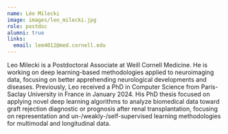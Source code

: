 ```yaml
---
name: Léo Milecki
image: images/leo_milecki.jpg
role: postdoc
alumni: true
links:
  email: lem4012@med.cornell.edu
---
```


Leo Milecki is a Postdoctoral Associate at Weill Cornell Medicine. He is working on deep learning-based methodologies applied to neuroimaging data, focusing on better apprehending neurological developments and diseases. Previously, Leo received a PhD in Computer Science from Paris-Saclay University in France in January 2024. His PhD thesis focused on applying novel deep learning algorithms to analyze biomedical data toward graft rejection diagnostic or prognosis after renal transplantation, focusing on representation and un-/weakly-/self-supervised learning methodologies for multimodal and longitudinal data.
